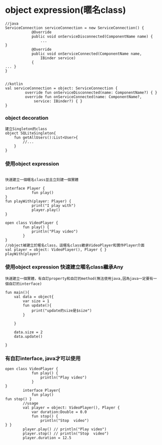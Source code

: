 # object expression(暱名class)

	//java
	ServiceConnection serviceConnection = new ServiceConnection() {
	            @Override
	            public void onServiceDisconnected(ComponentName name) {
	                ...
	}
	            @Override
	            public void onServiceConnected(ComponentName name,
	                IBinder service)
	            {
	... }
	}
	
	
	//kotlin
	val serviceConnection = object: ServiceConnection {
	         override fun onServiceDisconnected(name: ComponentName?) { }
	         override fun onServiceConnected(name: ComponentName?,
	             service: IBinder?) { }
	}
### object decoration
```
建立Singleton的class
object SQLiteSingleton{
	fun getAllUsers():List<User>{
		//...
	}
}
```
### 使用object expression
~~~

快速建立一個暱名class並且立刻建一個實體
~~~
	interface Player {
	            fun play()
	}
	fun playWith(player: Player) {
	            print("I play with")
	            player.play()
	}
	
	open class VideoPlayer {
            fun play() {
                println("Play video")
            }
	}
	//object被建立於暱名class，這暱名class繼承VideoPlayer和實作Player介面
	val player = object: VideoPlayer(), Player { }
	playWith(player)
	
### 使用object expression 快速建立暱名class繼承Any
~~~
快速建立一個實體，有自訂property和自訂的method(無法使用java,因為java一定要有一個自訂的interface)
~~~
	fun main(){
	    val data = object{
	        var size = 1
	        fun update(){
	            print("update的size是$size")
	        }
	
	    }
	
	    data.size = 2
	    data.update()
	
	}
	
### 有自訂interface, java才可以使用
	open class VideoPlayer {
	            fun play() {
	                println("Play video")
	            }
	}
	        interface Player{
	            fun play()
	fun stop() }
	        //usage
	        val player = object: VideoPlayer(), Player {
	            var duration:Double = 0.0
	            fun stop() {
	                println("Stop  video")
	} }
	        player.play() // println("Play video")
	        player.stop() // println("Stop  video")
	        player.duration = 12.5